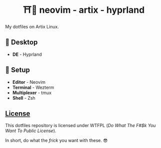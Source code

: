 <h1 align=center>⛩️🍙 neovim - artix - hyprland</h1>

My dotfiles on Artix Linux.

## 🍵 Desktop

- **DE** - Hyprland

## 🍣 Setup

- **Editor** - Neovim
- **Terminal** - Wezterm
- **Multiplexer** - tmux
- **Shell** - Zsh

## [License](./LICENSE)

This dotfiles repository is licensed under WTFPL (*Do What The F#$k You Want To Public License*).

In short, do what the *frick* you want with these. 😎
